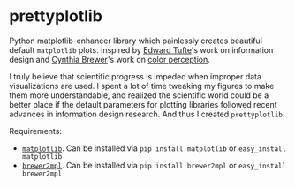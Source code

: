 prettyplotlib
=============

Python matplotlib-enhancer library which painlessly creates beautiful default `matplotlib`
 plots. Inspired by [Edward Tufte](http://www.edwardtufte.com/tufte/)'s work on information design and [Cynthia Brewer](http://www.personal.psu.edu/cab38/)'s work on [color perception](http://colorbrewer2.org/).

I truly believe that scientific progress is impeded when improper data visualizations are used. I spent a lot of time tweaking my figures to make them more understandable, and realized the scientific world could be a better place if the default parameters for plotting libraries followed recent advances in information design research. And thus I created `prettyplotlib`.

Requirements:

* [`matplotlib`](http://matplotlib.org/). Can be installed via `pip install matplotlib` or `easy_install matplotlib`
* [`brewer2mpl`](https://github.com/jiffyclub/brewer2mpl). Can be installed via `pip install brewer2mpl` or `easy_install brewer2mpl`
